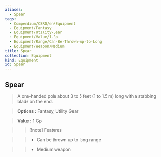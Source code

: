 ```yaml
---
aliases:
  - Spear
tags:
  - Compendium/CSRD/en/Equipment
  - Equipment/Fantasy
  - Equipment/Utility-Gear
  - Equipment/Value/1-Gp
  - Equipment/Range/Can-Be-Thrown-up-to-Long
  - Equipment/Weapon/Medium
title: Spear
collection: Equipment
kind: Equipment
id: Spear
---
```

## Spear    
    
>A one-handed pole about 3 to 5 feet (1 to 1.5 m) long with a stabbing blade on the end.    
> **Options :** Fantasy, Utility Gear    
> **Value :** 1 Gp    
>>[!note] Features    
>> - Can be thrown up to long range    
>> - Medium weapon
